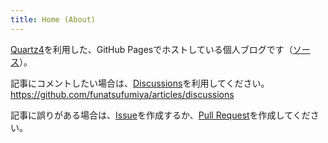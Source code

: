 ```yaml
---
title: Home (About)
---
```


[Quartz4](https://github.com/jackyzha0/quartz)を利用した、GitHub Pagesでホストしている個人ブログです（[ソース](https://github.com/funatsufumiya/articles)）。

記事にコメントしたい場合は、[Discussions](https://github.com/funatsufumiya/articles/discussions)を利用してください。
https://github.com/funatsufumiya/articles/discussions

記事に誤りがある場合は、[Issue](https://github.com/funatsufumiya/articles/issues)を作成するか、[Pull Request](https://github.com/funatsufumiya/articles/pulls)を作成してください。